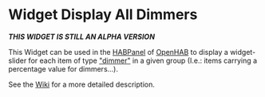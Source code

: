 # Widget Display All Dimmers

**_THIS WIDGET IS STILL AN ALPHA VERSION_**

This Widget can be used in the [HABPanel](https://www.openhab.org/docs/configuration/habpanel.html#designing-dashboard-interfaces-with-habpanel) of [OpenHAB](https://www.openhab.org) to display a widget-slider for each item of type ["dimmer"](https://www.openhab.org/docs/concepts/items.html#items) in a given group (I.e.: items carrying a percentage value for dimmers...).

See the [Wiki](https://github.com/vletroye/OpenHAB/wiki/Widget-Confirm-Switch) for a more detailed description.
